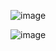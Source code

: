 ![image](https://github.com/user-attachments/assets/8587a164-00d3-4668-b317-b7cdeda3f15f)

![image](https://github.com/user-attachments/assets/3c869ee4-e4ce-459f-931b-b2ac89227e0e)
